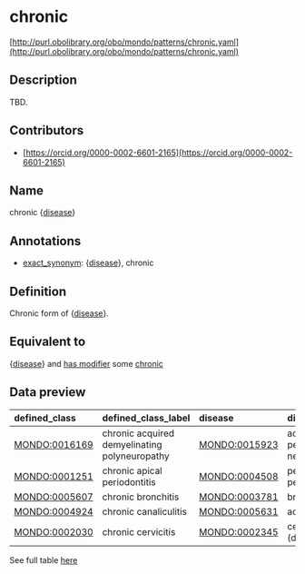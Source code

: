 # chronic 

[http://purl.obolibrary.org/obo/mondo/patterns/chronic.yaml](http://purl.obolibrary.org/obo/mondo/patterns/chronic.yaml)
## Description 

TBD.
## Contributors 
* [https://orcid.org/0000-0002-6601-2165](https://orcid.org/0000-0002-6601-2165) 
## Name 

chronic {[disease](http://purl.obolibrary.org/obo/MONDO_0000001)}

## Annotations 

* [exact_synonym](http://www.geneontology.org/formats/oboInOwl#hasExactSynonym): {[disease](http://purl.obolibrary.org/obo/MONDO_0000001)}, chronic

## Definition 

Chronic form of {[disease](http://purl.obolibrary.org/obo/MONDO_0000001)}.

## Equivalent to 

{[disease](http://purl.obolibrary.org/obo/MONDO_0000001)} and [has modifier](http://purl.obolibrary.org/obo/RO_0002573) some [chronic](http://purl.obolibrary.org/obo/PATO_0001863)

## Data preview 
| defined_class                                | defined_class_label                           | disease                                      | disease_label                  |
|:---------------------------------------------|:----------------------------------------------|:---------------------------------------------|:-------------------------------|
| [MONDO:0016169](http://purl.obolibrary.org/obo/MONDO_0016169) | chronic acquired demyelinating polyneuropathy | [MONDO:0015923](http://purl.obolibrary.org/obo/MONDO_0015923) | acquired peripheral neuropathy |
| [MONDO:0001251](http://purl.obolibrary.org/obo/MONDO_0001251) | chronic apical periodontitis                  | [MONDO:0004508](http://purl.obolibrary.org/obo/MONDO_0004508) | periapical periodontitis       |
| [MONDO:0005607](http://purl.obolibrary.org/obo/MONDO_0005607) | chronic bronchitis                            | [MONDO:0003781](http://purl.obolibrary.org/obo/MONDO_0003781) | bronchitis                     |
| [MONDO:0004924](http://purl.obolibrary.org/obo/MONDO_0004924) | chronic canaliculitis                         | [MONDO:0005631](http://purl.obolibrary.org/obo/MONDO_0005631) | actinomycosis                  |
| [MONDO:0002030](http://purl.obolibrary.org/obo/MONDO_0002030) | chronic cervicitis                            | [MONDO:0002345](http://purl.obolibrary.org/obo/MONDO_0002345) | cervicitis (disease)           |

See full table [here](https://github.com/monarch-initiative/mondo/blob/master/src/patterns/data/matches/chronic.tsv) 
